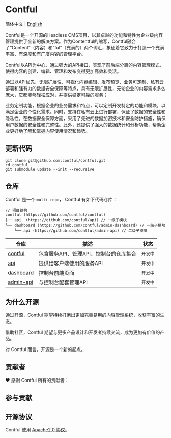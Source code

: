 # Contful

简体中文 | [English](./README_EN.md)

Contful是一个开源的Headless CMS项目，以其卓越的功能和特性为企业级内容管理提供了全新的解决方案。作为Contentful的缩写，Contful融合了“Content”（内容）和“ful”（充满的）两个词汇，象征着它致力于打造一个充满丰富、有深度和有广度内容的管理平台。

Contful以API为中心，通过强大的API接口，实现了前后端分离的内容管理模式，使得内容的创建、编辑、管理和发布变得更加高效和灵活。

通过以API优先、无限扩展性、可视化内容编辑、发布预览、业务可定制、私有云部署和强有力的数据安全保障等特点，具有无限扩展性，无论企业的内容需求多么庞大，它都能够轻松应对，并提供稳定可靠的服务；

业务定制功能，根据企业的业务需求和特点，可以定制开发特定的功能和模块，以满足企业的个性化需求。同时，支持在私有云上进行部署，保证了数据的安全性和隐私性。在数据安全保障方面，采用了先进的数据加密技术和安全防护措施，确保用户数据的安全性和完整性。此外，还提供了强大的数据统计和分析功能，帮助企业更好地了解和掌握内容使用情况和趋势。

## 更新代码

```shell
git clone git@github.com:contful/contful.git
cd contful
git submodule update --init --recursive
```

## 仓库

Contful 是一个 `multi-repo`， Contful 有如下代码仓库：

```
// 项目结构
contful (https://github.com/contful/contful)
├── api  (https://github.com/contful/api) // 一级子模块
└── dashboard (https://github.com/contful/admin-dashboard) // 一级子模块
    └── api (https://github.com/contful/admin-api) // 二级子模块
```

| 仓库                                                            | 描述                 | 状态      |
| --------------------------------------------------------------- | -------------------- | --------- |
| [contful](https://github.com/contful/contful)           | 包含服务API、管理API、控制台的仓库集合       | `开发中` |
| [api](https://github.com/contful/api)           | 提供给客户端使用的服务API       | `开发中` |
| [dashboard](https://github.com/contful/admin-dashboard) | 控制台前端页面       | `开发中` |
| [admin-api](https://github.com/contful/admin-api)       | 与控制台配套管理API    | `开发中` |

## 为什么开源

通过开源，Contful 期望持续打磨出更加完善易用的内容管理系统，收获丰富的生态。

借助社区，Contful 期望与更多产品设计和开发者持续交流，成为更加有价值的产品。

对 Contful 而言，开源是一个新的起点。

## 贡献者

❤️ 感谢 Contful 所有的贡献者：

## 参与贡献

## 开源协议

Contful 使用 [Apache2.0 协议](./LICENSE)。